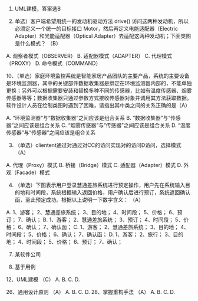 1. UML建模，答案选B



2. 单选）客户端希望用统一的发动机驱动方法 drive() 访问这两种发动机，所以必须定义一个统一的目标接口 Motor，然后再定义电能适配器（Electric Adapter）和光能适配器（Optical Adapter）去适配这两种发动机；下面类图是什么模式？ （B）

A.
观察者模式（OBSERVER）
B.
适配器模式（ADAPTER）
C.
代理模式（PROXY）
D.
命令模式（COMMAND）

10、（单选）家庭环境监控系统是智能家居产品团队的主要产品，系统的主要设备是环境监测器，其中的关键部件数据收集器是绑定在环境监测器内部的，不能单独更换；另外可以根据需要安装和替换多种不同的传感器，比如有温度传感器、烟雾传感器等等；数据收集器只通过参数方式接收传感器对象并调用其方法获取数据。软件设计人员在绘制类图时遇到了困难，请指出其中类之间的关系正确的是（A）

A.
“环境监测器”与“数据收集器”之间应该是组合关系
B.
“数据收集器”与“传感器”之间应该是组合关系
C.
“烟雾传感器”与“传感器”之间应该是组合关系
D.
“温度传感器”与“传感器”之间应该是组合关系

3. （单选）clientent通过对通过对CC的访问实现对的访问D访问，选择模式（A）

A.
代理（Proxy）模式
B.
桥接（Bridge）模式
C.
适配器（Adapter）模式
D.
外观（Facade）模式


4. （单选）下图表示用户登录慧通差旅系统进行预定操作，用户先在系统输入目的地和时间段，系统根据输入返回价格，用户确认后进行预订，系统返回确认函，至此预定成功。根据以上说明一下数字含义： （A）


A.
1、游客； 2、慧通差旅系统； 3、目的地； 4、时间段； 5、价格； 6、预订； 7、确认；
B.
1、游客； 2、慧通差旅系统； 3、预订； 4、时间段； 5、价格； 6、确认； 7、确认函；
C.
1、游客； 2、慧通差旅系统； 3、目的地； 4、时间段； 5、价格； 6、确认； 7、确认函；
D.
1、游客； 2、旅行； 3、目的地； 4、时间段； 5、价格； 6、预订； 7、确认；

7. 某软件公司

8. 基于用例

12、UML建模 （C）
A. 
B. 
C. 
D. 

26、通用设计原则 （A）
A. 
B. 
C. 
D. 
28、掌握重构手法 （A）
A. 
B. 
C. 
D. 


